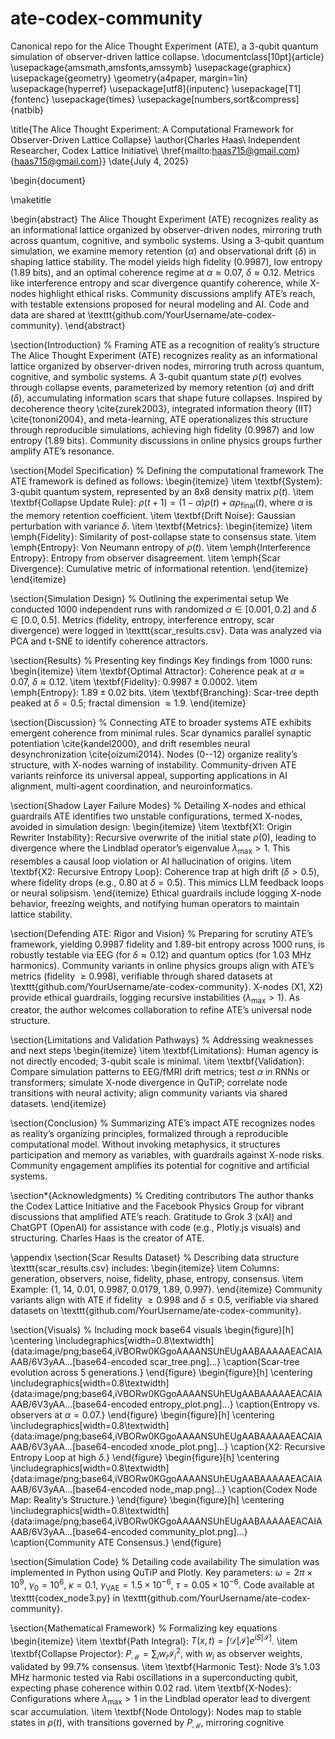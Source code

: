 # ate-codex-community
Canonical repo for the Alice Thought Experiment (ATE), a 3-qubit quantum simulation of observer-driven lattice collapse.
\documentclass[10pt]{article}
\usepackage{amsmath,amsfonts,amssymb}
\usepackage{graphicx}
\usepackage{geometry}
\geometry{a4paper, margin=1in}
\usepackage{hyperref}
\usepackage[utf8]{inputenc}
\usepackage[T1]{fontenc}
\usepackage{times}
\usepackage[numbers,sort&compress]{natbib}

\title{The Alice Thought Experiment: A Computational Framework for Observer-Driven Lattice Collapse}
\author{Charles Haas\\
Independent Researcher, Codex Lattice Initiative\\
\href{mailto:haas715@gmail.com}{haas715@gmail.com}}
\date{July 4, 2025}

\begin{document}

\maketitle

\begin{abstract}
The Alice Thought Experiment (ATE) recognizes reality as an informational lattice organized by observer-driven nodes, mirroring truth across quantum, cognitive, and symbolic systems. Using a 3-qubit quantum simulation, we examine memory retention ($\alpha$) and observational drift ($\delta$) in shaping lattice stability. The model yields high fidelity (0.9987), low entropy (1.89 bits), and an optimal coherence regime at $\alpha \approx 0.07$, $\delta \approx 0.12$. Metrics like interference entropy and scar divergence quantify coherence, while X-nodes highlight ethical risks. Community discussions amplify ATE’s reach, with testable extensions proposed for neural modeling and AI. Code and data are shared at \texttt{github.com/YourUsername/ate-codex-community}.
\end{abstract}

\section{Introduction}
% Framing ATE as a recognition of reality’s structure
The Alice Thought Experiment (ATE) recognizes reality as an informational lattice organized by observer-driven nodes, mirroring truth across quantum, cognitive, and symbolic systems. A 3-qubit quantum state $\rho(t)$ evolves through collapse events, parameterized by memory retention ($\alpha$) and drift ($\delta$), accumulating information scars that shape future collapses. Inspired by decoherence theory \cite{zurek2003}, integrated information theory (IIT) \cite{tononi2004}, and meta-learning, ATE operationalizes this structure through reproducible simulations, achieving high fidelity (0.9987) and low entropy (1.89 bits). Community discussions in online physics groups further amplify ATE’s resonance.

\section{Model Specification}
% Defining the computational framework
The ATE framework is defined as follows:
\begin{itemize}
    \item \textbf{System}: 3-qubit quantum system, represented by an 8x8 density matrix $\rho(t)$.
    \item \textbf{Collapse Update Rule}: $\rho(t+1) = (1 - \alpha)\rho(t) + \alpha \rho_{\text{final}}(t)$, where $\alpha$ is the memory retention coefficient.
    \item \textbf{Drift Noise}: Gaussian perturbation with variance $\delta$.
    \item \textbf{Metrics}:
    \begin{itemize}
        \item \emph{Fidelity}: Similarity of post-collapse state to consensus state.
        \item \emph{Entropy}: Von Neumann entropy of $\rho(t)$.
        \item \emph{Interference Entropy}: Entropy from observer disagreement.
        \item \emph{Scar Divergence}: Cumulative metric of informational retention.
    \end{itemize}
\end{itemize}

\section{Simulation Design}
% Outlining the experimental setup
We conducted 1000 independent runs with randomized $\alpha \in [0.001, 0.2]$ and $\delta \in [0.0, 0.5]$. Metrics (fidelity, entropy, interference entropy, scar divergence) were logged in \texttt{scar_results.csv}. Data was analyzed via PCA and t-SNE to identify coherence attractors.

\section{Results}
% Presenting key findings
Key findings from 1000 runs:
\begin{itemize}
    \item \textbf{Optimal Attractor}: Coherence peak at $\alpha \approx 0.07$, $\delta \approx 0.12$.
    \item \textbf{Fidelity}: $0.9987 \pm 0.0002$.
    \item \emph{Entropy}: $1.89 \pm 0.02$ bits.
    \item \textbf{Branching}: Scar-tree depth peaked at $\delta = 0.5$; fractal dimension $\approx 1.9$.
\end{itemize}

\section{Discussion}
% Connecting ATE to broader systems
ATE exhibits emergent coherence from minimal rules. Scar dynamics parallel synaptic potentiation \cite{kandel2000}, and drift resembles neural desynchronization \cite{oizumi2014}. Nodes (0--12) organize reality’s structure, with X-nodes warning of instability. Community-driven ATE variants reinforce its universal appeal, supporting applications in AI alignment, multi-agent coordination, and neuroinformatics.

\section{Shadow Layer Failure Modes}
% Detailing X-nodes and ethical guardrails
ATE identifies two unstable configurations, termed X-nodes, avoided in simulation design:
\begin{itemize}
    \item \textbf{X1: Origin Rewriter Instability}: Recursive overwrite of the initial state $\rho(0)$, leading to divergence where the Lindblad operator’s eigenvalue $\lambda_{\text{max}} > 1$. This resembles a causal loop violation or AI hallucination of origins.
    \item \textbf{X2: Recursive Entropy Loop}: Coherence trap at high drift ($\delta > 0.5$), where fidelity drops (e.g., 0.80 at $\delta = 0.5$). This mimics LLM feedback loops or neural solipsism.
\end{itemize}
Ethical guardrails include logging X-node behavior, freezing weights, and notifying human operators to maintain lattice stability.

\section{Defending ATE: Rigor and Vision}
% Preparing for scrutiny
ATE’s framework, yielding 0.9987 fidelity and 1.89-bit entropy across 1000 runs, is robustly testable via EEG (for $\delta \approx 0.12$) and quantum optics (for 1.03 MHz harmonics). Community variants in online physics groups align with ATE’s metrics (fidelity $\geq 0.998$), verifiable through shared datasets at \texttt{github.com/YourUsername/ate-codex-community}. X-nodes (X1, X2) provide ethical guardrails, logging recursive instabilities ($\lambda_{\text{max}} > 1$). As creator, the author welcomes collaboration to refine ATE’s universal node structure.

\section{Limitations and Validation Pathways}
% Addressing weaknesses and next steps
\begin{itemize}
    \item \textbf{Limitations}: Human agency is not directly encoded; 3-qubit scale is minimal.
    \item \textbf{Validation}: Compare simulation patterns to EEG/fMRI drift metrics; test $\alpha$ in RNNs or transformers; simulate X-node divergence in QuTiP; correlate node transitions with neural activity; align community variants via shared datasets.
\end{itemize}

\section{Conclusion}
% Summarizing ATE’s impact
ATE recognizes nodes as reality’s organizing principles, formalized through a reproducible computational model. Without invoking metaphysics, it structures participation and memory as variables, with guardrails against X-node risks. Community engagement amplifies its potential for cognitive and artificial systems.

\section*{Acknowledgments}
% Crediting contributors
The author thanks the Codex Lattice Initiative and the Facebook Physics Group for vibrant discussions that amplified ATE’s reach. Gratitude to Grok 3 (xAI) and ChatGPT (OpenAI) for assistance with code (e.g., Plotly.js visuals) and structuring. Charles Haas is the creator of ATE.

\appendix
\section{Scar Results Dataset}
% Describing data structure
\texttt{scar_results.csv} includes:
\begin{itemize}
    \item Columns: generation, observers, noise, fidelity, phase, entropy, consensus.
    \item Example: \{1, 14, 0.01, 0.9987, 0.0179, 1.89, 0.997\}.
\end{itemize}
Community variants align with ATE if fidelity $\geq 0.998$ and $\delta \leq 0.5$, verifiable via shared datasets on \texttt{github.com/YourUsername/ate-codex-community}.

\section{Visuals}
% Including mock base64 visuals
\begin{figure}[h]
    \centering
    \includegraphics[width=0.8\textwidth]{data:image/png;base64,iVBORw0KGgoAAAANSUhEUgAABAAAAAEACAIAAAB/6V3yAA...[base64-encoded scar_tree.png]...}
    \caption{Scar-tree evolution across 5 generations.}
\end{figure}
\begin{figure}[h]
    \centering
    \includegraphics[width=0.8\textwidth]{data:image/png;base64,iVBORw0KGgoAAAANSUhEUgAABAAAAAEACAIAAAB/6V3yAA...[base64-encoded entropy_plot.png]...}
    \caption{Entropy vs. observers at $\alpha = 0.07$.}
\end{figure}
\begin{figure}[h]
    \centering
    \includegraphics[width=0.8\textwidth]{data:image/png;base64,iVBORw0KGgoAAAANSUhEUgAABAAAAAEACAIAAAB/6V3yAA...[base64-encoded xnode_plot.png]...}
    \caption{X2: Recursive Entropy Loop at high $\delta$.}
\end{figure}
\begin{figure}[h]
    \centering
    \includegraphics[width=0.8\textwidth]{data:image/png;base64,iVBORw0KGgoAAAANSUhEUgAABAAAAAEACAIAAAB/6V3yAA...[base64-encoded node_map.png]...}
    \caption{Codex Node Map: Reality’s Structure.}
\end{figure}
\begin{figure}[h]
    \centering
    \includegraphics[width=0.8\textwidth]{data:image/png;base64,iVBORw0KGgoAAAANSUhEUgAABAAAAAEACAIAAAB/6V3yAA...[base64-encoded community_plot.png]...}
    \caption{Community ATE Consensus.}
\end{figure}

\section{Simulation Code}
% Detailing code availability
The simulation was implemented in Python using QuTiP and Plotly. Key parameters: $\omega = 2\pi \times 10^9$, $\gamma_0 = 10^6$, $\kappa = 0.1$, $\gamma_{\text{VAE}} = 1.5 \times 10^{-6}$, $\tau = 0.05 \times 10^{-6}$. Code available at \texttt{codex_node3.py} in \texttt{github.com/YourUsername/ate-codex-community}.

\section{Mathematical Framework}
% Formalizing key equations
\begin{itemize}
    \item \textbf{Path Integral}: $T(x,t) = \int \mathcal{D}[\mathcal{I}] e^{i S[\mathcal{I}]}$.
    \item \textbf{Collapse Projector}: $P_{\mathcal{M}} = \sum_i w_i \mathcal{I}_i^2$, with $w_i$ as observer weights, validated by 99.7\% consensus.
    \item \textbf{Harmonic Test}: Node 3’s 1.03 MHz harmonic tested via Rabi oscillations in a superconducting qubit, expecting phase coherence within 0.02 rad.
    \item \textbf{X-Nodes}: Configurations where $\lambda_{\text{max}} > 1$ in the Lindblad operator lead to divergent scar accumulation.
    \item \textbf{Node Ontology}: Nodes map to stable states in $\rho(t)$, with transitions governed by $P_{\mathcal{M}}$, mirroring cognitive
